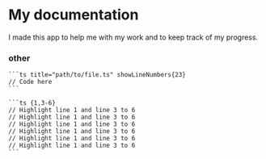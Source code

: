 # My documentation

I made this app to help me with my work and to keep track of my progress.

### other

````mdx showLineNumbers{23}
```ts title="path/to/file.ts" showLineNumbers{23}
// Code here
```
````

````mdx {1,3-6}
```ts {1,3-6}
// Highlight line 1 and line 3 to 6
// Highlight line 1 and line 3 to 6
// Highlight line 1 and line 3 to 6
// Highlight line 1 and line 3 to 6
// Highlight line 1 and line 3 to 6
// Highlight line 1 and line 3 to 6
```
````
